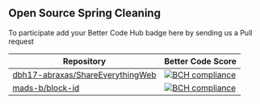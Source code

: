 ## Open Source Spring Cleaning

To participate add your Better Code Hub badge here by sending us a Pull request

Repository | Better Code Score
--- | ---
[dbh17-abraxas/ShareEverythingWeb](https://github.com/dbh17-abraxas/ShareEverythingWeb) | [![BCH compliance](https://bettercodehub.com/edge/badge/dbh17-abraxas/ShareEverythingWeb)](https://bettercodehub.com)
[mads-b/block-id](https://github.com/mads-b/block-id) | [![BCH compliance](https://bettercodehub.com/edge/badge/mads-b/block-id)](https://bettercodehub.com)
